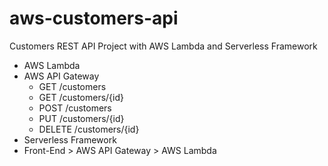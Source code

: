 # aws-customers-api
Customers REST API Project with AWS Lambda and Serverless Framework

- AWS Lambda
- AWS API Gateway
  - GET /customers
  - GET /customers/{id}
  - POST /customers
  - PUT /customers/{id}
  - DELETE /customers/{id}
- Serverless Framework
- Front-End > AWS API Gateway > AWS Lambda

